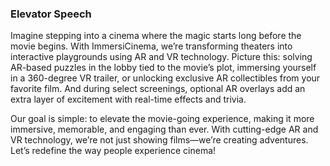 ### Elevator Speech
Imagine stepping into a cinema where the magic starts long before the movie begins. With ImmersiCinema, we’re transforming theaters into interactive playgrounds using AR and VR technology. Picture this: solving AR-based puzzles in the lobby tied to the movie’s plot, immersing yourself in a 360-degree VR trailer, or unlocking exclusive AR collectibles from your favorite film. And during select screenings, optional AR overlays add an extra layer of excitement with real-time effects and trivia.

Our goal is simple: to elevate the movie-going experience, making it more immersive, memorable, and engaging than ever. With cutting-edge AR and VR technology, we’re not just showing films—we’re creating adventures. Let’s redefine the way people experience cinema!